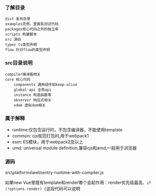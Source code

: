 ### 了解目录
```
dist 发布目录
examples范例，里面有测试代码
packages核心代码之外的独立库
scripts 构建脚本
src 源码
types ts类型声明
flow 针对flow的类型声明
```

### src目录说明
```
compiler编译器相关
core 核心代码
    components 通用组件如keep-alive
    global-api 全局api
    instance 构造函数等
    observer 响应式相关
    vdom 虚拟dom相关
```

### 属于解释
- runtime:仅包含运行时，不包含编译器，不能使用template
- common: cjs规范打包的,用于webpack1
- esm: ES模块，用于webpack2及以上
- umd: universal module definition,兼容cjs和amd,一般用于浏览器


### 源码
src\platforms\web\entry-runtime-with-compiler.js

如果new Vue里既有template和render哪个会起作用：render优先级最高，`if (!options.render) {`这段代码可以说明
